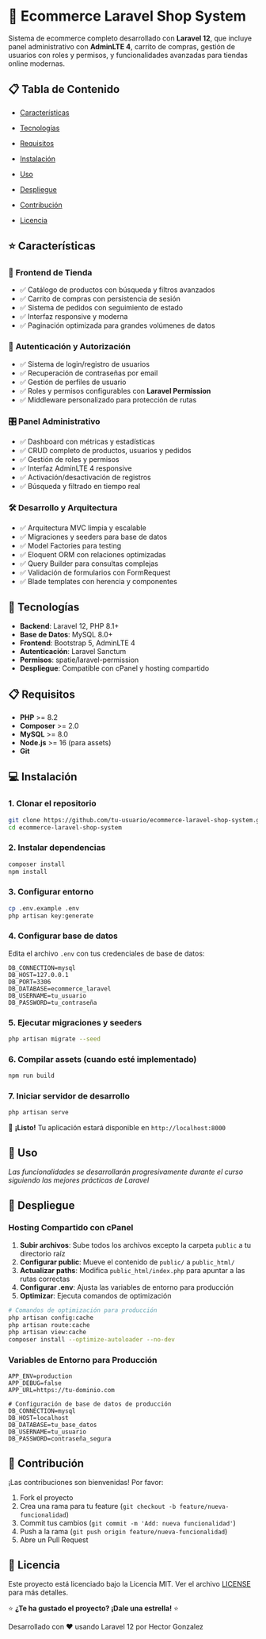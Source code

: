 # 🛒 Ecommerce Laravel Shop System

Sistema de ecommerce completo desarrollado con **Laravel 12**, que incluye panel administrativo con **AdminLTE 4**, carrito de compras, gestión de usuarios con roles y permisos, y funcionalidades avanzadas para tiendas online modernas.

## 📋 Tabla de Contenido

- [Características](#-características)
- [Tecnologías](#-tecnologías)
- [Requisitos](#-requisitos)
- [Instalación](#-instalación)
- [Uso](#-uso)

- [Despliegue](#-despliegue)
- [Contribución](#-contribución)
- [Licencia](#-licencia)

## ⭐ Características

### 🏪 **Frontend de Tienda**
- ✅ Catálogo de productos con búsqueda y filtros avanzados
- ✅ Carrito de compras con persistencia de sesión
- ✅ Sistema de pedidos con seguimiento de estado
- ✅ Interfaz responsive y moderna
- ✅ Paginación optimizada para grandes volúmenes de datos

### 🔐 **Autenticación y Autorización**
- ✅ Sistema de login/registro de usuarios
- ✅ Recuperación de contraseñas por email
- ✅ Gestión de perfiles de usuario
- ✅ Roles y permisos configurables con **Laravel Permission**
- ✅ Middleware personalizado para protección de rutas

### 🎛️ **Panel Administrativo**
- ✅ Dashboard con métricas y estadísticas
- ✅ CRUD completo de productos, usuarios y pedidos
- ✅ Gestión de roles y permisos
- ✅ Interfaz AdminLTE 4 responsive
- ✅ Activación/desactivación de registros
- ✅ Búsqueda y filtrado en tiempo real

### 🛠️ **Desarrollo y Arquitectura**
- ✅ Arquitectura MVC limpia y escalable
- ✅ Migraciones y seeders para base de datos
- ✅ Model Factories para testing
- ✅ Eloquent ORM con relaciones optimizadas
- ✅ Query Builder para consultas complejas
- ✅ Validación de formularios con FormRequest
- ✅ Blade templates con herencia y componentes

## 🚀 Tecnologías

- **Backend**: Laravel 12, PHP 8.1+
- **Base de Datos**: MySQL 8.0+
- **Frontend**: Bootstrap 5, AdminLTE 4
- **Autenticación**: Laravel Sanctum
- **Permisos**: spatie/laravel-permission
- **Despliegue**: Compatible con cPanel y hosting compartido

## 📋 Requisitos

- **PHP** >= 8.2
- **Composer** >= 2.0
- **MySQL** >= 8.0
- **Node.js** >= 16 (para assets)
- **Git**

## 💻 Instalación

### 1. Clonar el repositorio
```bash
git clone https://github.com/tu-usuario/ecommerce-laravel-shop-system.git
cd ecommerce-laravel-shop-system
```

### 2. Instalar dependencias
```bash
composer install
npm install
```

### 3. Configurar entorno
```bash
cp .env.example .env
php artisan key:generate
```

### 4. Configurar base de datos
Edita el archivo `.env` con tus credenciales de base de datos:
```env
DB_CONNECTION=mysql
DB_HOST=127.0.0.1
DB_PORT=3306
DB_DATABASE=ecommerce_laravel
DB_USERNAME=tu_usuario
DB_PASSWORD=tu_contraseña
```

### 5. Ejecutar migraciones y seeders
```bash
php artisan migrate --seed
```

### 6. Compilar assets (cuando esté implementado)
```bash
npm run build
```

### 7. Iniciar servidor de desarrollo
```bash
php artisan serve
```

🎉 **¡Listo!** Tu aplicación estará disponible en `http://localhost:8000`

## 🎯 Uso

*Las funcionalidades se desarrollarán progresivamente durante el curso siguiendo las mejores prácticas de Laravel*

## 🚀 Despliegue

### Hosting Compartido con cPanel
1. **Subir archivos**: Sube todos los archivos excepto la carpeta `public` a tu directorio raíz
2. **Configurar public**: Mueve el contenido de `public/` a `public_html/`
3. **Actualizar paths**: Modifica `public_html/index.php` para apuntar a las rutas correctas
4. **Configurar .env**: Ajusta las variables de entorno para producción
5. **Optimizar**: Ejecuta comandos de optimización

```bash
# Comandos de optimización para producción
php artisan config:cache
php artisan route:cache
php artisan view:cache
composer install --optimize-autoloader --no-dev
```

### Variables de Entorno para Producción
```env
APP_ENV=production
APP_DEBUG=false
APP_URL=https://tu-dominio.com

# Configuración de base de datos de producción
DB_CONNECTION=mysql
DB_HOST=localhost
DB_DATABASE=tu_base_datos
DB_USERNAME=tu_usuario
DB_PASSWORD=contraseña_segura
```

## 🤝 Contribución

¡Las contribuciones son bienvenidas! Por favor:

1. Fork el proyecto
2. Crea una rama para tu feature (`git checkout -b feature/nueva-funcionalidad`)
3. Commit tus cambios (`git commit -m 'Add: nueva funcionalidad'`)
4. Push a la rama (`git push origin feature/nueva-funcionalidad`)
5. Abre un Pull Request

## 📄 Licencia

Este proyecto está licenciado bajo la Licencia MIT. Ver el archivo [LICENSE](LICENSE) para más detalles.

⭐ **¿Te ha gustado el proyecto? ¡Dale una estrella!** ⭐

Desarrollado con ❤️ usando Laravel 12 por Hector Gonzalez 

